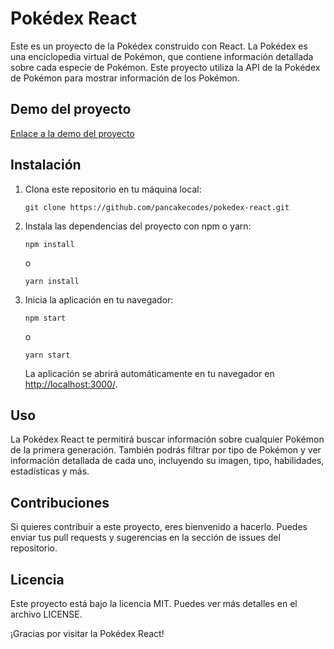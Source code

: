 <div>
  <h1>Pokédex React</h1>
  <p>Este es un proyecto de la Pokédex construido con React. La Pokédex es una enciclopedia virtual de Pokémon, que contiene información detallada sobre cada especie de Pokémon. Este proyecto utiliza la API de la Pokédex de Pokémon para mostrar información de los Pokémon.</p>
  <h2>Demo del proyecto</h2>
  <p><a href="#">Enlace a la demo del proyecto</a></p>
  <h2>Instalación</h2>
  <ol>
    <li>Clona este repositorio en tu máquina local:</li>
    <p><code>git clone https://github.com/pancakecodes/pokedex-react.git</code></p>
    <li>Instala las dependencias del proyecto con npm o yarn:</li>
    <p><code>npm install</code></p>
    <p>o</p>
    <p><code>yarn install</code></p>
    <li>Inicia la aplicación en tu navegador:</li>
    <p><code>npm start</code></p>
    <p>o</p>
    <p><code>yarn start</code></p>
    <p>La aplicación se abrirá automáticamente en tu navegador en <a href="#">http://localhost:3000/</a>.</p>
  </ol>
  <h2>Uso</h2>
  <p>La Pokédex React te permitirá buscar información sobre cualquier Pokémon de la primera generación. También podrás filtrar por tipo de Pokémon y ver información detallada de cada uno, incluyendo su imagen, tipo, habilidades, estadísticas y más.</p>
  <h2>Contribuciones</h2>
  <p>Si quieres contribuir a este proyecto, eres bienvenido a hacerlo. Puedes enviar tus pull requests y sugerencias en la sección de issues del repositorio.</p>
  <h2>Licencia</h2>
  <p>Este proyecto está bajo la licencia MIT. Puedes ver más detalles en el archivo LICENSE.</p>
  <p>¡Gracias por visitar la Pokédex React!</p>
</div>
